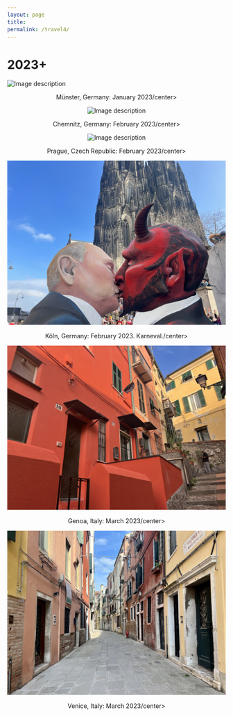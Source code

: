 ```yaml
---
layout: page
title: 
permalink: /travel4/
---
```

# 2023+

![Image description](/images/Jan2023_Muenster.jpg)
<center>Münster, Germany: January 2023/center>
<br>	
  
![Image description](/images/Feb2023_Chemnitz.jpg)
<center>Chemnitz, Germany: February 2023/center>
<br>	
  
![Image description](/images/Feb2023_Prague.jpg)
<center>Prague, Czech Republic: February 2023/center>
<br>	  
  
![Image description](/images/2023Feb_Koln.jpg)
<center>Köln, Germany: February 2023. Karneval./center>
<br>	  
    
![Image description](/images/2023_March_Genoa.jpg)
<center>Genoa, Italy: March 2023/center>
<br>	  

![Image description](/images/2023_March_Venice.jpg)
<center>Venice, Italy: March 2023/center>
<br>	    
